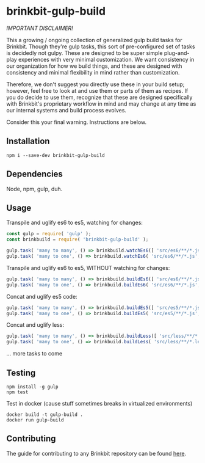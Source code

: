 # brinkbit-gulp-build

*IMPORTANT DISCLAIMER!*

This a growing / ongoing collection of generalized gulp build tasks for Brinkbit.
Though they're gulp tasks, this sort of pre-configured set of tasks is decidedly not gulpy.
These are designed to be super simple plug-and-play experiences with very minimal customization.
We want consistency in our organization for how we build things,
and these are designed with consistency and minimal flexibility in mind rather than customization.

Therefore, we don't suggest you directly use these in your build setup;
however, feel free to look at and use them or parts of them as recipes.
If you do decide to use them, recognize that these are designed specifically with Brinkbit's proprietary workflow in mind
and may change at any time as our internal systems and build process evolves.

Consider this your final warning. Instructions are below.

## Installation

`npm i --save-dev brinkbit-gulp-build`

## Dependencies

Node, npm, gulp, duh.

## Usage

Transpile and uglify es6 to es5, watching for changes:

```javascript
const gulp = require( 'gulp' );
const brinkbuild = require( 'brinkbit-gulp-build' );

gulp.task( 'many to many', () => brinkbuild.watchEs6([ 'src/es6/**/*.js', 'test/es6/**/*.js' ]));
gulp.task( 'many to one', () => brinkbuild.watchEs6( 'src/es6/**/*.js', 'dest/es6', 'onefile.min.js' ));
```

Transpile and uglify es6 to es5, WITHOUT watching for changes:

```javascript
gulp.task( 'many to many', () => brinkbuild.buildEs6([ 'src/es6/**/*.js', 'test/es6/**/*.js' ]));
gulp.task( 'many to one', () => brinkbuild.buildEs6( 'src/es6/**/*.js', 'dest/es6', 'onefile.min.js' ));
```

Concat and uglify es5 code:

```javascript
gulp.task( 'many to many', () => brinkbuild.buildEs5([ 'src/es5/**/*.js', 'test/es5/**/*.js' ]));
gulp.task( 'many to one', () => brinkbuild.buildEs5( 'src/es5/**/*.js', 'dest/es5', 'onefile.min.js' ));
```

Concat and uglify less:

```javascript
gulp.task( 'many to many', () => brinkbuild.buildLess([ 'src/less/**/*.less', 'test/less/**/*.less' ]));
gulp.task( 'many to one', () => brinkbuild.buildLess( 'src/less/**/*.less', 'dest/less', 'onefile.min.css' ));
```

... more tasks to come

## Testing

```
npm install -g gulp
npm test
```

Test in docker (cause stuff sometimes breaks in virtualized environments)

```
docker build -t gulp-build .
docker run gulp-build
```

## Contributing

The guide for contributing to any Brinkbit repository can be found [here](https://github.com/Brinkbit/brinkbit-style-es6#contributing).
